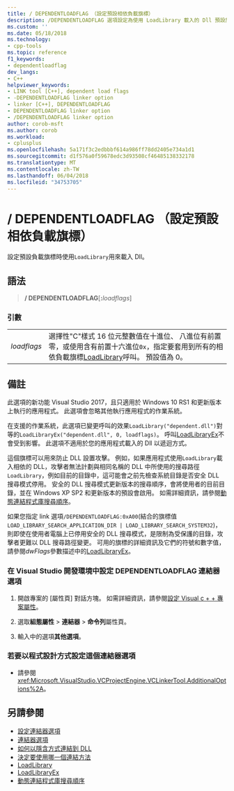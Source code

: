 ```yaml
---
title: / DEPENDENTLOADFLAG （設定預設相依負載旗標）
description: /DEPENDENTLOADFLAG 選項設定為使用 LoadLibrary 載入的 Dll 預設旗標
ms.custom: ''
ms.date: 05/18/2018
ms.technology:
- cpp-tools
ms.topic: reference
f1_keywords:
- dependentloadflag
dev_langs:
- C++
helpviewer_keywords:
- LINK tool [C++], dependent load flags
- -DEPENDENTLOADFLAG linker option
- linker [C++], DEPENDENTLOADFLAG
- DEPENDENTLOADFLAG linker option
- /DEPENDENTLOADFLAG linker option
author: corob-msft
ms.author: corob
ms.workload:
- cplusplus
ms.openlocfilehash: 5a171f3c2edbbbf614a986ff78dd2405e734a1d1
ms.sourcegitcommit: d1f576a0f59678edc3d93508cf46485138332178
ms.translationtype: MT
ms.contentlocale: zh-TW
ms.lasthandoff: 06/04/2018
ms.locfileid: "34753705"
---
```

# <a name="dependentloadflag-set-default-dependent-load-flags"></a>/ DEPENDENTLOADFLAG （設定預設相依負載旗標）

設定預設負載旗標時使用`LoadLibrary`用來載入 Dll。

## <a name="syntax"></a>語法

> **/ DEPENDENTLOADFLAG**[**:**_loadflags_]

### <a name="arguments"></a>引數

|||
|-|-|
*loadflags*|選擇性"C"樣式 16 位元整數值在十進位、 八進位有前置零，或使用含有前置十六進位`0x`，指定要套用到所有的相依負載旗標[LoadLibrary](https://go.microsoft.com/fwlink/p/?LinkID=259187)呼叫。 預設值為 0。

## <a name="remarks"></a>備註

此選項的新功能 Visual Studio 2017，且只適用於 Windows 10 RS1 和更新版本上執行的應用程式。 此選項會忽略其他執行應用程式的作業系統。

在支援的作業系統，此選項已變更呼叫的效果`LoadLibrary("dependent.dll")`對等的`LoadLibraryEx("dependent.dll", 0, loadflags)`。 呼叫[LoadLibraryEx](https://go.microsoft.com/fwlink/p/?LinkID=236091)不會受到影響。 此選項不適用於您的應用程式載入的 Dll 以遞迴方式。

這個旗標可以用來防止 DLL 設置攻擊。 例如，如果應用程式使用`LoadLibrary`載入相依的 DLL，攻擊者無法計劃與相同名稱的 DLL 中所使用的搜尋路徑`LoadLibrary`，例如目前的目錄中，這可能會之前先檢查系統目錄是否安全 DLL 搜尋模式停用。 安全的 DLL 搜尋模式更新版本的搜尋順序，會將使用者的目前目錄，並在 Windows XP SP2 和更新版本的預設會啟用。 如需詳細資訊，請參閱[動態連結程式庫搜尋順序](https://msdn.microsoft.com/library/windows/desktop/ms682586.aspx)。

如果您指定 link 選項`/DEPENDENTLOADFLAG:0xA00`(結合的旗標值`LOAD_LIBRARY_SEARCH_APPLICATION_DIR | LOAD_LIBRARY_SEARCH_SYSTEM32`)，則即使在使用者電腦上已停用安全的 DLL 搜尋模式，是限制為受保護的目錄，攻擊者更難以 DLL 搜尋路徑變更。 可用的旗標的詳細資訊及它們的符號和數字值，請參閱*dwFlags*參數描述中的[LoadLibraryEx](https://go.microsoft.com/fwlink/p/?LinkID=236091)。

### <a name="to-set-the-dependentloadflag-linker-option-in-the-visual-studio-development-environment"></a>在 Visual Studio 開發環境中設定 DEPENDENTLOADFLAG 連結器選項

1. 開啟專案的 [屬性頁]  對話方塊。 如需詳細資訊，請參閱[設定 Visual c + + 專案屬性](../../ide/working-with-project-properties.md)。

1. 選取**組態屬性** > **連結器** > **命令列**屬性頁。

1. 輸入中的選項**其他選項**。

### <a name="to-set-this-linker-option-programmatically"></a>若要以程式設計方式設定這個連結器選項

- 請參閱 <xref:Microsoft.VisualStudio.VCProjectEngine.VCLinkerTool.AdditionalOptions%2A>。

## <a name="see-also"></a>另請參閱

- [設定連結器選項](setting-linker-options.md)
- [連結器選項](linker-options.md)
- [如何以隱含方式連結到 DLL](../linking-an-executable-to-a-dll.md#linking-implicitly)
- [決定要使用哪一個連結方法](../linking-an-executable-to-a-dll.md#determining-which-linking-method-to-use)
- [LoadLibrary](https://go.microsoft.com/fwlink/p/?LinkID=259187)
- [LoadLibraryEx](https://go.microsoft.com/fwlink/p/?LinkID=236091)
- [動態連結程式庫搜尋順序](https://msdn.microsoft.com/library/windows/desktop/ms682586.aspx)
